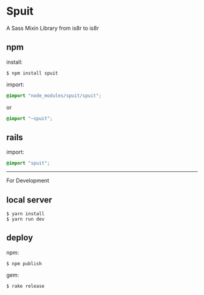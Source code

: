 Spuit
==============

A Sass Mixin Library from is8r to is8r


## npm

install:

```
$ npm install spuit
```

import:

``` styles.scss
@import "node_modules/spuit/spuit";
```

or

``` styles.scss
@import "~spuit";
```

## rails

import:

``` styles.scss
@import "spuit";
```

---

For Development

## local server

```
$ yarn install
$ yarn run dev
```

## deploy

npm:

```
$ npm publish
```

gem:

```
$ rake release
```